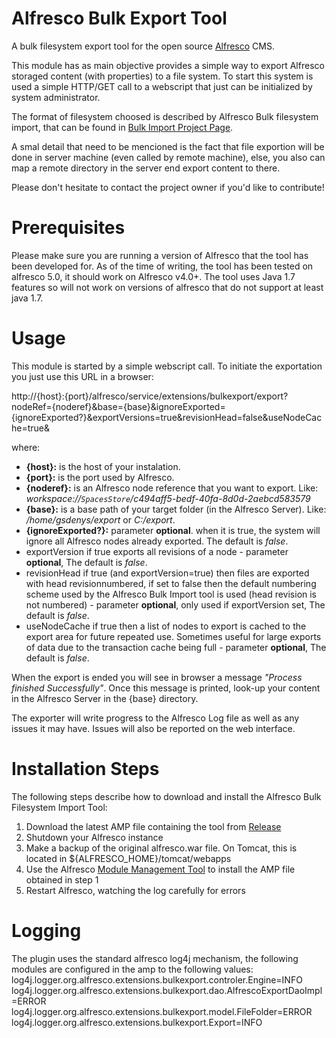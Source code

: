 # Alfresco Bulk Export Tool #
A bulk filesystem export tool for the open source [Alfresco](http://www.alfresco.com) CMS.

This module has as main objective provides a simple way to export Alfresco storaged content (with properties) to a file system.  To start this system is used a simple HTTP/GET call to a webscript that just can be initialized by system administrator.

The format of filesystem choosed is described by Alfresco Bulk filesystem import, that can be found in [Bulk Import Project Page](https://github.com/pmonks/alfresco-bulk-import/wiki).

A smal detail that need to be mencioned is the fact that file exportion will be done in server machine (even called by remote machine), else,  you also can map a remote directory in the server end export content to there.

Please don't hesitate to contact the project owner if you'd like to contribute!

# Prerequisites #
Please make sure you are running a version of Alfresco that the tool has been developed for. As of the time of writing, the tool has been tested on alfresco 5.0, it should work on Alfresco v4.0+. The tool uses Java 1.7 features so will not work on versions of alfresco that do not support at least java 1.7.

# Usage #
This module is started by a simple webscript call. To initiate the exportation you just use this URL in a browser:

http://{host}:{port}/alfresco/service/extensions/bulkexport/export?nodeRef={noderef}&base={base}&ignoreExported={ignoreExported?}&exportVersions=true&revisionHead=false&useNodeCache=true&

where:
* **{host}:** is the host of your instalation.
* **{port}:** is the port used by Alfresco.
* **{noderef}:** is an Alfresco node reference that you want to export. Like:
   _workspace://`SpacesStore`/c494aff5-bedf-40fa-8d0d-2aebcd583579_
* **{base}:** is a base path of your target folder (in the Alfresco Server). Like: _/home/gsdenys/export_ or _C:/export_.
* **{ignoreExported?}:** parameter **optional**. when it is true, the system will ignore all Alfresco nodes already exported. The default is _false_.
* exportVersion if true exports all revisions of a node - parameter **optional**, The default is _false_.
* revisionHead if true (and exportVersion=true) then files are exported with head revisionnumbered, if set to false then the default numbering scheme used by the Alfresco Bulk Import tool is used (head revision is not numbered) - parameter **optional**, only used if exportVersion set, The default is _false_.
* useNodeCache if true then a list of nodes to export is cached to the export area for future repeated use. Sometimes useful for large exports of data due to the transaction cache being full - parameter **optional**, The default is _false_.

When the export is ended you will see in browser a message _"Process finished Successfully"_. Once this message is printed, look-up your content in the Alfresco Server in the {base} directory.

The exporter will write progress to the Alfresco Log file as well as any issues it may have. Issues will also be reported on the web interface.

# Installation Steps #
The following steps describe how to download and install the Alfresco Bulk Filesystem Import Tool:

  1. Download the latest AMP file containing the tool from [Release](https://github.com/gsdenys/alfresco-bulk-export/releases)
  2. Shutdown your Alfresco instance
  3. Make a backup of the original alfresco.war file. On Tomcat, this is located in ${ALFRESCO\_HOME}/tomcat/webapps
  4. Use the Alfresco [Module Management Tool](http://wiki.alfresco.com/wiki/Module_Management_Tool) to install the AMP file obtained in step 1
  5. Restart Alfresco, watching the log carefully for errors

# Logging #
The plugin uses the standard alfresco log4j mechanism, the following modules are configured in the amp to the following values:
log4j.logger.org.alfresco.extensions.bulkexport.controler.Engine=INFO
log4j.logger.org.alfresco.extensions.bulkexport.dao.AlfrescoExportDaoImpl=ERROR
log4j.logger.org.alfresco.extensions.bulkexport.model.FileFolder=ERROR
log4j.logger.org.alfresco.extensions.bulkexport.Export=INFO
